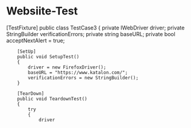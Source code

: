 # Websiite-Test
 [TestFixture]
    public class TestCase3
    {
        private IWebDriver driver;
        private StringBuilder verificationErrors;
        private string baseURL;
        private bool acceptNextAlert = true;

        [SetUp]
        public void SetupTest()
        {
            driver = new FirefoxDriver();
            baseURL = "https://www.katalon.com/";
            verificationErrors = new StringBuilder();
        }

        [TearDown]
        public void TeardownTest()
        {
            try
            {
                driver
